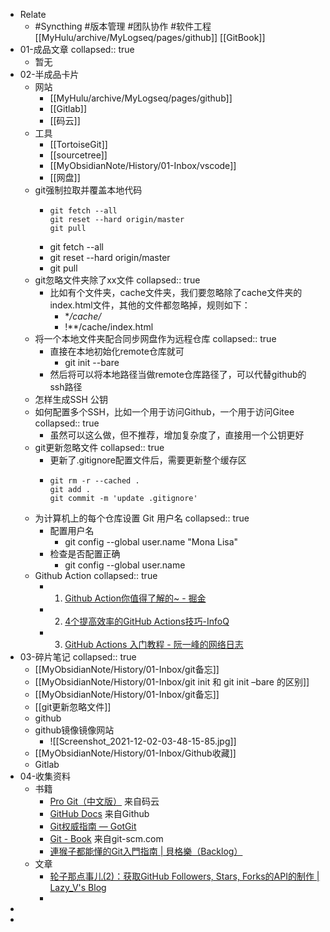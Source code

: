 - Relate
	- #Syncthing #版本管理 #团队协作 #软件工程 [[MyHulu/archive/MyLogseq/pages/github]] [[GitBook]]
- 01-成品文章
  collapsed:: true
	- 暂无
- 02-半成品卡片
	- 网站
		- [[MyHulu/archive/MyLogseq/pages/github]]
		- [[Gitlab]]
		- [[码云]]
	- 工具
		- [[TortoiseGit]]
		- [[sourcetree]]
		- [[MyObsidianNote/History/01-Inbox/vscode]]
		- [[网盘]]
	- git强制拉取并覆盖本地代码
		- ```
		  git fetch --all
		  git reset --hard origin/master
		  git pull
		  ```
		- git fetch --all
		- git reset --hard origin/master
		- git pull
	- git忽略文件夹除了xx文件
	  collapsed:: true
		- 比如有个文件夹，cache文件夹，我们要忽略除了cache文件夹的index.html文件，其他的文件都忽略掉，规则如下：
			- **/cache/*
			- !**/cache/index.html
	- 将一个本地文件夹配合同步网盘作为远程仓库
	  collapsed:: true
		- 直接在本地初始化remote仓库就可
			- git init --bare
		- 然后将可以将本地路径当做remote仓库路径了，可以代替github的ssh路径
	- 怎样生成SSH 公钥
	- 如何配置多个SSH，比如一个用于访问Github，一个用于访问Gitee
	  collapsed:: true
		- 虽然可以这么做，但不推荐，增加复杂度了，直接用一个公钥更好
	- git更新忽略文件
	  collapsed:: true
		- 更新了.gitignore配置文件后，需要更新整个缓存区
		- ```shell
		  git rm -r --cached .
		  git add .
		  git commit -m 'update .gitignore'
		  ```
	- 为计算机上的每个仓库设置 Git 用户名
	  collapsed:: true
		- 配置用户名
			- git config --global user.name "Mona Lisa"
		- 检查是否配置正确
			- git config --global user.name
	- Github Action
	  collapsed:: true
		- 1. [Github Action你值得了解的~ - 掘金](https://juejin.cn/post/6844904048794042382)
		- 2. [4个提高效率的GitHub Actions技巧-InfoQ](https://www.infoq.cn/article/ebfoucksujlm5aek8hoz)
		- 3. [GitHub Actions 入门教程 - 阮一峰的网络日志](https://www.ruanyifeng.com/blog/2019/09/getting-started-with-github-actions.html)
- 03-碎片笔记
  collapsed:: true
	- [[MyObsidianNote/History/01-Inbox/git备忘]]
	- [[MyObsidianNote/History/01-Inbox/git init 和 git init –bare 的区别]]
	- [[MyObsidianNote/History/01-Inbox/git备忘]]
	- [[git更新忽略文件]]
	- github
	- github镜像镜像网站
		- ![[Screenshot_2021-12-02-03-48-15-85.jpg]]
	- [[MyObsidianNote/History/01-Inbox/Github收藏]]
	- Gitlab
- 04-收集资料
	- 书籍
		- [Pro Git（中文版）](http://git.oschina.net/progit/index.html) 来自码云
		- [GitHub Docs](https://docs.github.com/cn/get-started/quickstart/hello-world) 来自Github
		- [Git权威指南 — GotGit](http://www.worldhello.net/gotgit/)
		- [Git - Book](http://git-scm.com/book/zh/v2) 来自git-scm.com
		- [連猴子都能懂的Git入門指南 | 貝格樂（Backlog）](https://backlog.com/git-tutorial/tw/)
	- 文章
		- [轮子那点事儿(2)：获取GitHub Followers, Stars, Forks的API的制作 | Lazy_V's Blog](http://blog.zhangkexuan.cn/2020/11/05/api-fanscount-github/)
		-
-
-